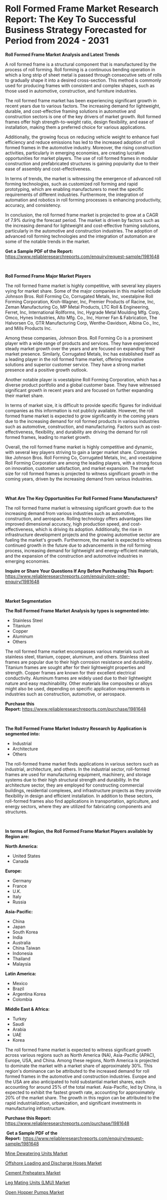 <p><h1>Roll Formed Frame Market Research Report: The Key To Successful Business Strategy Forecasted for Period from 2024 - 2031</h1></p><p><strong>Roll Formed Frame Market Analysis and Latest Trends</strong></p>
<p><p>A roll formed frame is a structural component that is manufactured by the process of roll forming. Roll forming is a continuous bending operation in which a long strip of sheet metal is passed through consecutive sets of rolls to gradually shape it into a desired cross-section. This method is commonly used for producing frames with consistent and complex shapes, such as those used in automotive, construction, and furniture industries.</p><p>The roll formed frame market has been experiencing significant growth in recent years due to various factors. The increasing demand for lightweight, durable, and cost-effective framing solutions in automotive and construction sectors is one of the key drivers of market growth. Roll formed frames offer high strength-to-weight ratio, design flexibility, and ease of installation, making them a preferred choice for various applications.</p><p>Additionally, the growing focus on reducing vehicle weight to enhance fuel efficiency and reduce emissions has led to the increased adoption of roll formed frames in the automotive industry. Moreover, the rising construction activities, particularly in emerging economies, are creating lucrative opportunities for market players. The use of roll formed frames in modular construction and prefabricated structures is gaining popularity due to their ease of assembly and cost-effectiveness.</p><p>In terms of trends, the market is witnessing the emergence of advanced roll forming technologies, such as customized roll forming and rapid prototyping, which are enabling manufacturers to meet the specific requirements of different industries. Furthermore, the integration of automation and robotics in roll forming processes is enhancing productivity, accuracy, and consistency.</p><p>In conclusion, the roll formed frame market is projected to grow at a CAGR of 7.9% during the forecast period. The market is driven by factors such as the increasing demand for lightweight and cost-effective framing solutions, particularly in the automotive and construction industries. The adoption of advanced roll forming technologies and the integration of automation are some of the notable trends in the market.</p></p>
<p><strong>Get a Sample PDF of the Report:&nbsp;</strong> <a href="https://www.reliableresearchreports.com/enquiry/request-sample/1981648">https://www.reliableresearchreports.com/enquiry/request-sample/1981648</a></p>
<p>&nbsp;</p>
<p><strong>Roll Formed Frame Major Market Players</strong></p>
<p><p>The roll formed frame market is highly competitive, with several key players vying for market share. Some of the major companies in this market include Johnson Bros. Roll Forming Co, Corrugated Metals, Inc, voestalpine Roll Forming Corporation, Kroh-Wagner, Inc, Premier Products of Racine, Inc, Zeman Manufacturing Co, MP Metal Products, LTC Roll & Engineering, Ferret, Inc, International Rollforms, Inc, Hygrade Metal Moulding Mfg. Corp, Omco, Hynes Industries, Alto Mfg. Co., Inc, Horner Fan & Fabrication, The Halvorsen Co, GTR Manufacturing Corp, Wenthe-Davidson, Albina Co., Inc, and Mills Products Inc.</p><p>Among these companies, Johnson Bros. Roll Forming Co is a prominent player with a wide range of products and services. They have experienced steady market growth over the years and are focused on expanding their market presence. Similarly, Corrugated Metals, Inc has established itself as a leading player in the roll formed frame market, offering innovative solutions and superior customer service. They have a strong market presence and a positive growth outlook.</p><p>Another notable player is voestalpine Roll Forming Corporation, which has a diverse product portfolio and a global customer base. They have witnessed significant growth in recent years and are focused on further expanding their market share.</p><p>In terms of market size, it is difficult to provide specific figures for individual companies as this information is not publicly available. However, the roll formed frame market is expected to grow significantly in the coming years due to the increasing demand for roll formed products in various industries such as automotive, construction, and manufacturing. Factors such as cost-effectiveness, flexibility, and durability are driving the demand for roll formed frames, leading to market growth.</p><p>Overall, the roll formed frame market is highly competitive and dynamic, with several key players striving to gain a larger market share. Companies like Johnson Bros. Roll Forming Co, Corrugated Metals, Inc, and voestalpine Roll Forming Corporation are among the leading players, with a strong focus on innovation, customer satisfaction, and market expansion. The market size for roll formed frames is projected to witness significant growth in the coming years, driven by the increasing demand from various industries.</p></p>
<p>&nbsp;</p>
<p><strong>What Are The Key Opportunities For Roll Formed Frame Manufacturers?</strong></p>
<p><p>The roll formed frame market is witnessing significant growth due to the increasing demand from various industries such as automotive, construction, and aerospace. Rolling technology offers advantages like improved dimensional accuracy, high production speed, and cost-effectiveness, which is driving its adoption. Additionally, the rise in infrastructure development projects and the growing automotive sector are fueling the market's growth. Furthermore, the market is expected to witness continued growth in the future due to advancements in the roll forming process, increasing demand for lightweight and energy-efficient materials, and the expansion of the construction and automotive industries in emerging economies.</p></p>
<p><strong>Inquire or Share Your Questions If Any Before Purchasing This Report:</strong> <a href="https://www.reliableresearchreports.com/enquiry/pre-order-enquiry/1981648">https://www.reliableresearchreports.com/enquiry/pre-order-enquiry/1981648</a></p>
<p>&nbsp;</p>
<p><strong>Market Segmentation</strong></p>
<p><strong>The Roll Formed Frame Market Analysis by types is segmented into:</strong></p>
<p><ul><li>Stainless Steel</li><li>Titanium</li><li>Copper</li><li>Aluminum</li><li>Others</li></ul></p>
<p><p>The roll formed frame market encompasses various materials such as stainless steel, titanium, copper, aluminum, and others. Stainless steel frames are popular due to their high corrosion resistance and durability. Titanium frames are sought after for their lightweight properties and strength. Copper frames are known for their excellent electrical conductivity. Aluminum frames are widely used due to their lightweight nature and easy machinability. Other materials like composites or alloys might also be used, depending on specific application requirements in industries such as construction, automotive, or aerospace.</p></p>
<p><strong>Purchase this Report:&nbsp;</strong><a href="https://www.reliableresearchreports.com/purchase/1981648">https://www.reliableresearchreports.com/purchase/1981648</a></p>
<p>&nbsp;</p>
<p><strong>The Roll Formed Frame Market Industry Research by Application is segmented into:</strong></p>
<p><ul><li>Industrial</li><li>Architecture</li><li>Others</li></ul></p>
<p><p>The roll-formed frame market finds applications in various sectors such as industrial, architecture, and others. In the industrial sector, roll-formed frames are used for manufacturing equipment, machinery, and storage systems due to their high structural strength and durability. In the architecture sector, they are employed for constructing commercial buildings, residential complexes, and infrastructure projects as they provide flexibility in design and efficient installation. In addition to these sectors, roll-formed frames also find applications in transportation, agriculture, and energy sectors, where they are utilized for fabricating components and structures.</p></p>
<p>&nbsp;</p>
<p><strong>In terms of Region, the Roll Formed Frame Market Players available by Region are:</strong></p>
<p>
    <p> <strong> North America: </strong>
        <ul>
            <li>United States</li>
            <li>Canada</li>
        </ul>
        </p> 
    <p> <strong> Europe: </strong>
        <ul>
            <li>Germany</li>
            <li>France</li>
            <li>U.K.</li>
            <li>Italy</li>
            <li>Russia</li>
        </ul>
        </p> 
    <p> <strong> Asia-Pacific: </strong>
        <ul>
            <li>China</li>
            <li>Japan</li>
            <li>South Korea</li>
            <li>India</li>
            <li>Australia</li>
            <li>China Taiwan</li>
            <li>Indonesia</li>
            <li>Thailand</li>
            <li>Malaysia</li>
        </ul>
        </p> 
    <p> <strong> Latin America: </strong>
        <ul>
            <li>Mexico</li>
            <li>Brazil</li>
            <li>Argentina Korea</li>
            <li>Colombia</li>
        </ul>
        </p> 
    <p> <strong> Middle East & Africa: </strong>
        <ul>
            <li>Turkey</li>
            <li>Saudi</li>
            <li>Arabia</li>
            <li>UAE</li>
            <li>Korea</li>
        </ul>
    </p>
    </p>
<p><p>The roll formed frame market is expected to witness significant growth across various regions such as North America (NA), Asia-Pacific (APAC), Europe, USA, and China. Among these regions, North America is projected to dominate the market with a market share of approximately 30%. This region's dominance can be attributed to the increased demand for roll formed frames in the automotive and construction industries. Europe and the USA are also anticipated to hold substantial market shares, each accounting for around 25% of the total market. Asia-Pacific, led by China, is expected to exhibit the fastest growth rate, accounting for approximately 20% of the market share. The growth in this region can be attributed to the rapid industrialization, urbanization, and significant investments in manufacturing infrastructure.</p></p>
<p><strong>Purchase this Report: </strong><a href="https://www.reliableresearchreports.com/purchase/1981648">https://www.reliableresearchreports.com/purchase/1981648</a></p>
<p>&nbsp;<strong>Get a Sample PDF of the Report:&nbsp;&nbsp;</strong><a href="https://www.reliableresearchreports.com/enquiry/request-sample/1981648">https://www.reliableresearchreports.com/enquiry/request-sample/1981648</a></p>
<p><strong></strong></p>
<p><p><a href="https://github.com/bobicer/Market-Research-Report-List-1/blob/main/mine-dewatering-units-market.md">Mine Dewatering Units Market</a></p><p><a href="https://github.com/redneck06/Market-Research-Report-List-1/blob/main/offshore-loading-and-discharge-hoses-market.md">Offshore Loading and Discharge Hoses Market</a></p><p><a href="https://github.com/johnbach50/Market-Research-Report-List-1/blob/main/cement-preheaters-market.md">Cement Preheaters Market</a></p><p><a href="https://github.com/arionmp/Market-Research-Report-List-1/blob/main/leg-mating-units-lmu-market.md">Leg Mating Units (LMU) Market</a></p><p><a href="https://github.com/kosella/Market-Research-Report-List-1/blob/main/open-hopper-pumps-market.md">Open Hopper Pumps Market</a></p></p>